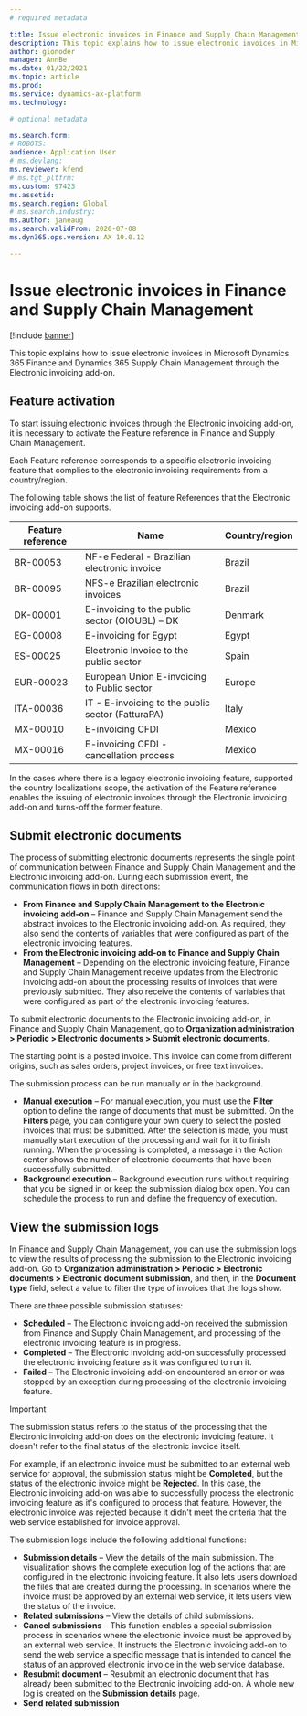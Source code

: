 ```yaml
---
# required metadata

title: Issue electronic invoices in Finance and Supply Chain Management
description: This topic explains how to issue electronic invoices in Microsoft Dynamics 365 Finance and Dynamics 365 Supply Chain Management through the Electronic invoicing add-on.
author: gionoder
manager: AnnBe
ms.date: 01/22/2021
ms.topic: article
ms.prod: 
ms.service: dynamics-ax-platform
ms.technology: 

# optional metadata

ms.search.form: 
# ROBOTS: 
audience: Application User
# ms.devlang: 
ms.reviewer: kfend
# ms.tgt_pltfrm: 
ms.custom: 97423
ms.assetid: 
ms.search.region: Global
# ms.search.industry: 
ms.author: janeaug
ms.search.validFrom: 2020-07-08
ms.dyn365.ops.version: AX 10.0.12

---
```


# Issue electronic invoices in Finance and Supply Chain Management

[!include [banner](../includes/banner.md)]

This topic explains how to issue electronic invoices in Microsoft Dynamics 365 Finance and Dynamics 365 Supply Chain Management through the Electronic invoicing add-on.


## Feature activation

To start issuing electronic invoices through the Electronic invoicing add-on, it is necessary to activate the Feature reference in Finance and Supply Chain Management.

Each Feature reference corresponds to a specific electronic invoicing feature that complies to the electronic invoicing requirements from a country/region.

The following table shows the list of feature References that the Electronic invoicing add-on supports.

| Feature reference | Name                                              | Country/region |
|-------------------|---------------------------------------------------|----------------|
| BR-00053          | NF-e Federal - Brazilian electronic invoice       | Brazil         |
| BR-00095          | NFS-e Brazilian electronic invoices               | Brazil         |
| DK-00001          | E-invoicing to the public sector (OIOUBL) – DK    | Denmark        |
| EG-00008          | E-invoicing for Egypt                             | Egypt          |
| ES-00025          | Electronic Invoice to the public sector           | Spain          |
| EUR-00023         | European Union E-invoicing to Public sector       | Europe         |
| ITA-00036         | IT - E-invoicing to the public sector (FatturaPA) | Italy          |
| MX-00010          | E-invoicing CFDI                                  | Mexico         |
| MX-00016          | E-invoicing CFDI - cancellation process           | Mexico         |

In the cases where there is a legacy electronic invoicing feature, supported the country localizations scope, the activation of the Feature reference enables the issuing of electronic invoices through the Electronic invoicing add-on and turns-off the former feature.

## Submit electronic documents

The process of submitting electronic documents represents the single point of communication between Finance and Supply Chain Management and the Electronic invoicing add-on. During each submission event, the communication flows in both directions:

- **From Finance and Supply Chain Management to the Electronic invoicing add-on** – Finance and Supply Chain Management send the abstract invoices to the Electronic invoicing add-on. As required, they also send the contents of variables that were configured as part of the electronic invoicing features.
- **From the Electronic invoicing add-on to Finance and Supply Chain Management** – Depending on the electronic invoicing feature, Finance and Supply Chain Management receive updates from the Electronic invoicing add-on about the processing results of invoices that were previously submitted. They also receive the contents of variables that were configured as part of the electronic invoicing features.

To submit electronic documents to the Electronic invoicing add-on, in Finance and Supply Chain Management, go to **Organization administration &gt; Periodic &gt; Electronic documents &gt; Submit electronic documents**.

The starting point is a posted invoice. This invoice can come from different origins, such as sales orders, project invoices, or free text invoices.

The submission process can be run manually or in the background.

- **Manual execution** – For manual execution, you must use the **Filter** option to define the range of documents that must be submitted. On the **Filters** page, you can configure your own query to select the posted invoices that must be submitted. After the selection is made, you must manually start execution of the processing and wait for it to finish running. When the processing is completed, a message in the Action center shows the number of electronic documents that have been successfully submitted.
- **Background execution** – Background execution runs without requiring that you be signed in or keep the submission dialog box open. You can schedule the process to run and define the frequency of execution.

## View the submission logs

In Finance and Supply Chain Management, you can use the submission logs to view the results of processing the submission to the Electronic invoicing add-on. Go to **Organization administration &gt; Periodic &gt; Electronic documents &gt; Electronic document submission**, and then, in the **Document type** field, select a value to filter the type of invoices that the logs show.

There are three possible submission statuses:

- **Scheduled** – The Electronic invoicing add-on received the submission from Finance and Supply Chain Management, and processing of the electronic invoicing feature is in progress.
- **Completed** – The Electronic invoicing add-on successfully processed the electronic invoicing feature as it was configured to run it.
- **Failed** – The Electronic invoicing add-on encountered an error or was stopped by an exception during processing of the electronic invoicing feature.

> [!IMPORTANT]
> The submission status refers to the status of the processing that the Electronic invoicing add-on does on the electronic invoicing feature. It doesn't refer to the final status of the electronic invoice itself.
>
> For example, if an electronic invoice must be submitted to an external web service for approval, the submission status might be **Completed**, but the status of the electronic invoice might be **Rejected**. In this case, the Electronic invoicing add-on was able to successfully process the electronic invoicing feature as it's configured to process that feature. However, the electronic invoice was rejected because it didn't meet the criteria that the web service established for invoice approval.

The submission logs include the following additional functions:

- **Submission details** – View the details of the main submission. The visualization shows the complete execution log of the actions that are configured in the electronic invoicing feature. It also lets users download the files that are created during the processing. In scenarios where the invoice must be approved by an external web service, it lets users view the status of the invoice.
- **Related submissions** – View the details of child submissions.
- **Cancel submissions** – This function enables a special submission process in scenarios where the electronic invoice must be approved by an external web service. It instructs the Electronic invoicing add-on to send the web service a specific message that is intended to cancel the status of an approved electronic invoice in the web service database.
- **Resubmit document** – Resubmit an electronic document that has already been submitted to the Electronic invoicing add-on. A whole new log is created on the **Submission details** page.
- **Send related submission**
